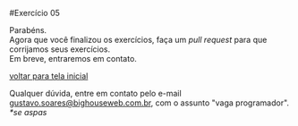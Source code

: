 #Exercício 05
	
Parabéns.  
Agora que você finalizou os exercícios, faça um _pull request_ para que corrijamos seus exercícios.  
Em breve, entraremos em contato.

[voltar para tela inicial](https://github.com/gustavomathias/bighouseweb/blob/master/README.md)

Qualquer dúvida, entre em contato pelo e-mail gustavo.soares@bighouseweb.com.br, com o assunto "vaga programador". _*se aspas_
